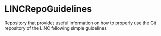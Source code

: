 # LINCRepoGuidelines
Repository that provides useful information on how to properly use the Git repository of  the LINC following simple guidelines
